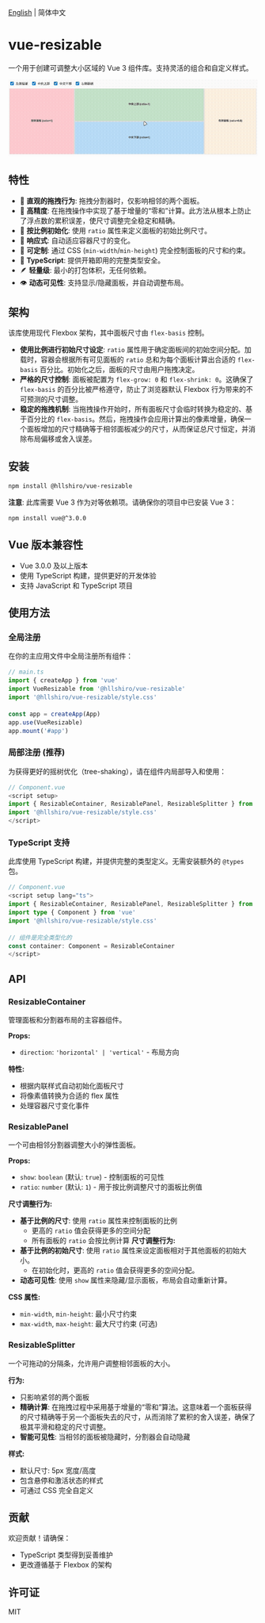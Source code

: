 [English](./README.md) | 简体中文

# vue-resizable

一个用于创建可调整大小区域的 Vue 3 组件库。支持灵活的组合和自定义样式。

![vue-resizable.gif](./assets/vue-resizable.gif)

## 特性

- 🎯 **直观的拖拽行为**: 拖拽分割器时，仅影响相邻的两个面板。
- 🚀 **高精度**: 在拖拽操作中实现了基于增量的“零和”计算。此方法从根本上防止了浮点数的累积误差，使尺寸调整完全稳定和精确。
- 🔧 **按比例初始化**: 使用 `ratio` 属性来定义面板的初始比例尺寸。
- 📱 **响应式**: 自动适应容器尺寸的变化。
- 🎨 **可定制**: 通过 CSS (`min-width`/`min-height`) 完全控制面板的尺寸和约束。
- 💪 **TypeScript**: 提供开箱即用的完整类型安全。
- 🪶 **轻量级**: 最小的打包体积，无任何依赖。
- 👁️ **动态可见性**: 支持显示/隐藏面板，并自动调整布局。

## 架构

该库使用现代 Flexbox 架构，其中面板尺寸由 `flex-basis` 控制。

- **使用比例进行初始尺寸设定**: `ratio` 属性用于确定面板间的初始空间分配。加载时，容器会根据所有可见面板的 `ratio` 总和为每个面板计算出合适的 `flex-basis` 百分比。初始化之后，面板的尺寸由用户拖拽决定。
- **严格的尺寸控制**: 面板被配置为 `flex-grow: 0` 和 `flex-shrink: 0`。这确保了 `flex-basis` 的百分比被严格遵守，防止了浏览器默认 Flexbox 行为带来的不可预测的尺寸调整。
- **稳定的拖拽机制**: 当拖拽操作开始时，所有面板尺寸会临时转换为稳定的、基于百分比的 `flex-basis`。然后，拖拽操作会应用计算出的像素增量，确保一个面板增加的尺寸精确等于相邻面板减少的尺寸，从而保证总尺寸恒定，并消除布局偏移或舍入误差。

## 安装

```bash
npm install @hllshiro/vue-resizable
```

**注意**: 此库需要 Vue 3 作为对等依赖项。请确保你的项目中已安装 Vue 3：

```bash
npm install vue@^3.0.0
```

## Vue 版本兼容性

- Vue 3.0.0 及以上版本
- 使用 TypeScript 构建，提供更好的开发体验
- 支持 JavaScript 和 TypeScript 项目

## 使用方法

### 全局注册

在你的主应用文件中全局注册所有组件：

```javascript
// main.ts
import { createApp } from 'vue'
import VueResizable from '@hllshiro/vue-resizable'
import '@hllshiro/vue-resizable/style.css'

const app = createApp(App)
app.use(VueResizable)
app.mount('#app')
```

### 局部注册 (推荐)

为获得更好的摇树优化（tree-shaking），请在组件内局部导入和使用：

```javascript
// Component.vue
<script setup>
import { ResizableContainer, ResizablePanel, ResizableSplitter } from '@hllshiro/vue-resizable'
import '@hllshiro/vue-resizable/style.css'
</script>
```

### TypeScript 支持

此库使用 TypeScript 构建，并提供完整的类型定义。无需安装额外的 `@types` 包。

```typescript
// Component.vue
<script setup lang="ts">
import { ResizableContainer, ResizablePanel, ResizableSplitter } from '@hllshiro/vue-resizable'
import type { Component } from 'vue'
import '@hllshiro/vue-resizable/style.css'

// 组件是完全类型化的
const container: Component = ResizableContainer
</script>
```
## API

### ResizableContainer

管理面板和分割器布局的主容器组件。

**Props:**
- `direction`: `'horizontal' | 'vertical'` - 布局方向

**特性:**
- 根据内联样式自动初始化面板尺寸
- 将像素值转换为合适的 flex 属性
- 处理容器尺寸变化事件

### ResizablePanel

一个可由相邻分割器调整大小的弹性面板。

**Props:**
- `show`: `boolean` (默认: `true`) - 控制面板的可见性
- `ratio`: `number` (默认: `1`) - 用于按比例调整尺寸的面板比例值

**尺寸调整行为:**
- **基于比例的尺寸**: 使用 `ratio` 属性来控制面板的比例
  - 更高的 `ratio` 值会获得更多的空间分配
  - 所有面板的 `ratio` 会按比例计算
**尺寸调整行为:**
- **基于比例的初始尺寸**: 使用 `ratio` 属性来设定面板相对于其他面板的初始大小。
  - 在初始化时，更高的 `ratio` 值会获得更多的空间分配。
- **动态可见性**: 使用 `show` 属性来隐藏/显示面板，布局会自动重新计算。

**CSS 属性:**
- `min-width`, `min-height`: 最小尺寸约束
- `max-width`, `max-height`: 最大尺寸约束 (可选)

### ResizableSplitter

一个可拖动的分隔条，允许用户调整相邻面板的大小。

**行为:**
- 只影响紧邻的两个面板
- **精确计算**: 在拖拽过程中采用基于增量的“零和”算法。这意味着一个面板获得的尺寸精确等于另一个面板失去的尺寸，从而消除了累积的舍入误差，确保了极其平滑和稳定的尺寸调整。
- **智能可见性**: 当相邻的面板被隐藏时，分割器会自动隐藏

**样式:**
- 默认尺寸: 5px 宽度/高度
- 包含悬停和激活状态的样式
- 可通过 CSS 完全自定义

## 贡献

欢迎贡献！请确保：
- TypeScript 类型得到妥善维护
- 更改遵循基于 Flexbox 的架构

## 许可证

MIT
